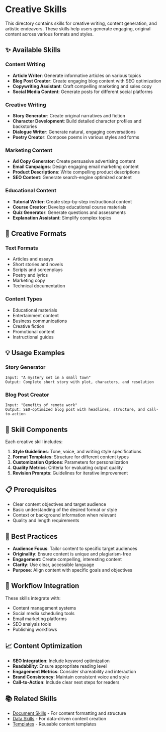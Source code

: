 # Creative Skills

This directory contains skills for creative writing, content generation, and artistic endeavors. These skills help users generate engaging, original content across various formats and styles.

## ✨ Available Skills

### Content Writing
- **Article Writer**: Generate informative articles on various topics
- **Blog Post Creator**: Create engaging blog content with SEO optimization
- **Copywriting Assistant**: Craft compelling marketing and sales copy
- **Social Media Content**: Generate posts for different social platforms

### Creative Writing
- **Story Generator**: Create original narratives and fiction
- **Character Development**: Build detailed character profiles and backstories
- **Dialogue Writer**: Generate natural, engaging conversations
- **Poetry Creator**: Compose poems in various styles and forms

### Marketing Content
- **Ad Copy Generator**: Create persuasive advertising content
- **Email Campaigns**: Design engaging email marketing content
- **Product Descriptions**: Write compelling product descriptions
- **SEO Content**: Generate search-engine optimized content

### Educational Content
- **Tutorial Writer**: Create step-by-step instructional content
- **Course Creator**: Develop educational course materials
- **Quiz Generator**: Generate questions and assessments
- **Explanation Assistant**: Simplify complex topics

## 🎨 Creative Formats

### Text Formats
- Articles and essays
- Short stories and novels
- Scripts and screenplays
- Poetry and lyrics
- Marketing copy
- Technical documentation

### Content Types
- Educational materials
- Entertainment content
- Business communications
- Creative fiction
- Promotional content
- Instructional guides

## 💡 Usage Examples

### Story Generator
```
Input: "A mystery set in a small town"
Output: Complete short story with plot, characters, and resolution
```

### Blog Post Creator
```
Input: "Benefits of remote work"
Output: SEO-optimized blog post with headlines, structure, and call-to-action
```

## 🔧 Skill Components

Each creative skill includes:

1. **Style Guidelines**: Tone, voice, and writing style specifications
2. **Format Templates**: Structure for different content types
3. **Customization Options**: Parameters for personalization
4. **Quality Metrics**: Criteria for evaluating output quality
5. **Revision Prompts**: Guidelines for iterative improvement

## 📋 Prerequisites

- Clear content objectives and target audience
- Basic understanding of the desired format or style
- Context or background information when relevant
- Quality and length requirements

## 🎯 Best Practices

- **Audience Focus**: Tailor content to specific target audiences
- **Originality**: Ensure content is unique and plagiarism-free
- **Engagement**: Create compelling, interesting content
- **Clarity**: Use clear, accessible language
- **Purpose**: Align content with specific goals and objectives

## 🔄 Workflow Integration

These skills integrate with:
- Content management systems
- Social media scheduling tools
- Email marketing platforms
- SEO analysis tools
- Publishing workflows

## 📈 Content Optimization

- **SEO Integration**: Include keyword optimization
- **Readability**: Ensure appropriate reading level
- **Engagement Metrics**: Consider shareability and interaction
- **Brand Consistency**: Maintain consistent voice and style
- **Call-to-Action**: Include clear next steps for readers

## 📚 Related Skills

- [Document Skills](../document/) - For content formatting and structure
- [Data Skills](../data/) - For data-driven content creation
- [Templates](../../templates/) - Reusable content templates